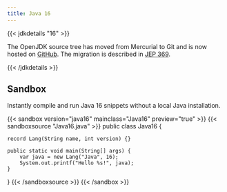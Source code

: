 ```yaml
---
title: Java 16
---
```


{{< jdkdetails "16" >}}

The OpenJDK source tree has moved from Mercurial to Git and is now hosted on
[GitHub](https://github.com/openjdk/jdk). The migration is described in
[JEP 369](https://openjdk.java.net/jeps/369).

{{< /jdkdetails >}}

## Sandbox

Instantly compile and run Java 16 snippets without a local Java installation.

{{< sandbox version="java16" mainclass="Java16" preview="true" >}}
{{< sandboxsource "Java16.java" >}}
public class Java16 {

    record Lang(String name, int version) {}

    public static void main(String[] args) {
        var java = new Lang("Java", 16);
        System.out.printf("Hello %s!", java);
    }

}
{{< /sandboxsource >}}
{{< /sandbox >}}

